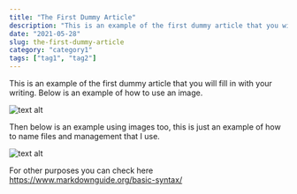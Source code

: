 ```yaml
---
title: "The First Dummy Article"
description: "This is an example of the first dummy article that you will fill in with your writing. Below is an example of how to use an image."
date: "2021-05-28"
slug: the-first-dummy-article
category: "category1"
tags: ["tag1", "tag2"]
---
```


This is an example of the first dummy article that you will fill in with your writing. Below is an example of how to use an image.

![text alt](../images/posts/001-1-profile-fikriwado.png "text hover")

Then below is an example using images too, this is just an example of how to name files and management that I use.

![text alt](../images/posts/001-2-profile-fikriwado-too.png "text hover")

For other purposes you can check here https://www.markdownguide.org/basic-syntax/